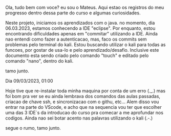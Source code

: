 Ola, tudo bem com voce? eu sou o Mateus. Aqui estao os registros
do meu progresso dentro dessa parte do curso e algumas curiosidades.

Neste projeto, iniciamos os aprendizados com o java.
no momento, dia 06.03.2023, estamos conhecendo a IDE "eclipse".
Por enquanto, estou encontrando dificuldades apenas em 
"commitar" utilizando a IDE. Ainda nao entendi como fazer
a autenticacao, mas, faco os commits sem problemas pelo
terminal do kali. Estou buscando utilizar o kali para todas
as funcoes, por gostar de usa-lo e pelo aprendizado/desafio.
Inclusive este documento esta sendo criado pelo comando
"touch" e editado pelo comando "nano", dentro do kali.

tamo junto.

Dia 09/03/2023, 01:00

Hoje tive que re-instalar toda minha maquina por conta de um erro (._.)
mas foi bom pra ver se eu ainda lembrava dos comandos das aulas passadas,
criacao de chave ssh, e sincronizacao com o githu, etc... Alem disso vou 
entrar na parte do VScode, e acho que na sequencia vou ter que escolher uma 
das 3 IDE`s da introducao do curso pra comecar a me aprofundar nos codigos. 
Ainda nao sei botar acento nas palavras utilizando o kali (.-.)

segue o rumo, tamo junto.
